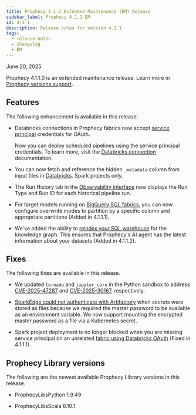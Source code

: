 ```yaml
---
title: Prophecy 4.1.1 Extended Maintenance (EM) Release
sidebar_label: Prophecy 4.1.1 EM
id: 4-1-1
description: Release notes for version 4.1.1
tags:
  - release notes
  - changelog
  - EM
---
```


June 20, 2025

Prophecy 4.1.1.0 is an extended maintenance release. Learn more in [Prophecy versions support](docs/release_notes/version_chart/versions_support.md).

## Features

The following enhancement is available in this release.

- Databricks connections in Prophecy fabrics now accept [service principal](https://docs.databricks.com/aws/en/admin/users-groups/service-principals) credentials for OAuth.

  Now you can deploy scheduled pipelines using the service principal credentials. To learn more, visit the [Databricks connection](/administration/fabrics/prophecy-fabrics/connections/databricks) documentation.

- You can now fetch and reference the hidden `_metadata` column from input files in [Databricks](https://docs.databricks.com/aws/en/ingestion/file-metadata-column). Spark projects only.

- The Run History tab in the [Observability interface](/analysts/monitoring) now displays the Run Type and Run ID for each historical pipeline run.

- For target models running on [BigQuery SQL fabrics](/administration/fabrics/sql-fabrics/bigquery), you can now configure overwrite modes to partition by a specific column and appropriate partitions (Added in 4.1.1.1).

- We've added the ability to [reindex your SQL warehouse](/knowledge-graph#indexing) for the knowledge graph. This ensures that Prophecy's AI agent has the latest information about your datasets (Added in 4.1.1.2).

## Fixes

The following fixes are available in this release.

- We updated `tornado` and `jupyter_core` in the Python sandbox to address [CVE-2025-47287](https://www.cve.org/CVERecord?id=CVE-2025-47287) and [CVE-2025-30167](https://www.cve.org/CVERecord?id=CVE-2025-30167), respectively.

- [SparkEdge could not authenticate with Artifactory](/administration/self-hosted/configure-sparkedge) when secrets were stored as files because we required the master password to be available as an environment variable. We now support mounting the encrypted master password as a file via a Kubernetes secret.

- Spark project deployment is no longer blocked when you are missing service principal on an unrelated [fabric using Databricks OAuth](docs/administration/fabrics/Spark-fabrics/databricks/databricks.md) (Fixed in 4.1.1.1).

## Prophecy Library versions

The following are the newest available Prophecy Library versions in this release.

- ProphecyLibsPython 1.9.49

- ProphecyLibsScala 8.10.1
